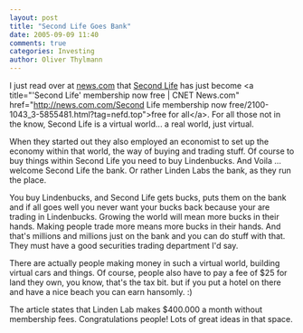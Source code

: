 ```yaml
---
layout: post
title: "Second Life Goes Bank"
date: 2005-09-09 11:40
comments: true
categories: Investing
author: Oliver Thylmann
---
```



I just read over at [news.com](http://news.com/) that [Second Life](http://secondlife.com/) has just become &lt;a title=&quot;'Second Life' membership now free | CNET News.com&quot; href=&quot;http://news.com.com/Second Life membership now free/2100-1043_3-5855481.html?tag=nefd.top&quot;&gt;free for all&lt;/a&gt;. For all those not in the know, Second Life is a virtual world... a real world, just virtual.

When they started out they also employed an economist to set up the economy within that world, the way of buying and trading stuff. Of course to buy things within Second Life you need to buy Lindenbucks. And Voila ... welcome Second Life the bank. Or rather Linden Labs the bank, as they run the place.

You buy Lindenbucks, and Second Life gets bucks, puts them on the bank and if all goes well you never want your bucks back because your are trading in Lindenbucks. Growing the world will mean more bucks in their hands. Making people trade more means more bucks in their hands. And that's millions and millions just on the bank and you can do stuff with that. They must have a good securities trading department I'd say. 

There are actually people making money in such a virtual world, building virtual cars and things. Of course, people also have to pay a fee of $25 for land they own, you know, that's the tax bit. but if you put a hotel on there and have a nice beach you can earn hansomly. :) 

The article states that Linden Lab makes $400.000 a month without membership fees. Congratulations people! Lots of great ideas in that space.


